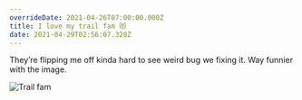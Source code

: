 ```yaml
---
overrideDate: 2021-04-26T07:00:00.000Z
title: I love my trail fam 😻
date: 2021-04-29T02:56:07.328Z
---
```

They’re flipping me off kinda hard to see weird bug we fixing it. Way funnier with the image.

![Trail fam](2c7c94cc-2e82-4b89-bc66-7c0bc5d16e50.jpeg "Trail fam")